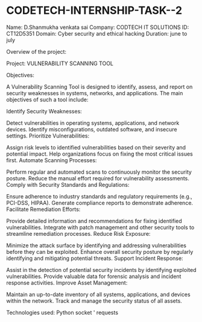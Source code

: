# CODETECH-INTERNSHIP-TASK--2
Name: D.Shanmukha venkata sai 
Company: CODTECH IT SOLUTIONS 
ID: CT12D5351
Domain: Cyber security and ethical hacking 
Duration: june to july 

Overview of the project:

Project: VULNERABILITY SCANNING TOOL

Objectives: 

A Vulnerability Scanning Tool is designed to identify, assess, and report on security weaknesses in systems, networks, and applications. The main objectives of such a tool include:

Identify Security Weaknesses:

Detect vulnerabilities in operating systems, applications, and network devices.
Identify misconfigurations, outdated software, and insecure settings.
Prioritize Vulnerabilities:

Assign risk levels to identified vulnerabilities based on their severity and potential impact.
Help organizations focus on fixing the most critical issues first.
Automate Scanning Processes:

Perform regular and automated scans to continuously monitor the security posture.
Reduce the manual effort required for vulnerability assessments.
Comply with Security Standards and Regulations:

Ensure adherence to industry standards and regulatory requirements (e.g., PCI-DSS, HIPAA).
Generate compliance reports to demonstrate adherence.
Facilitate Remediation Efforts:

Provide detailed information and recommendations for fixing identified vulnerabilities.
Integrate with patch management and other security tools to streamline remediation processes.
Reduce Risk Exposure:

Minimize the attack surface by identifying and addressing vulnerabilities before they can be exploited.
Enhance overall security posture by regularly identifying and mitigating potential threats.
Support Incident Response:

Assist in the detection of potential security incidents by identifying exploited vulnerabilities.
Provide valuable data for forensic analysis and incident response activities.
Improve Asset Management:

Maintain an up-to-date inventory of all systems, applications, and devices within the network.
Track and manage the security status of all assets.

Technologies used:
Python 
socket '
requests 
